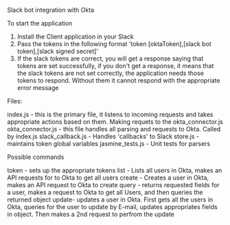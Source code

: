 
Slack bot integration with Okta

To start the application

1. Install the Client application in your Slack
2. Pass the tokens in the following format 'token [oktaToken],[slack bot token],[slack signed secret]'
3. If the slack tokens are correct, you will get a response saying that tokens are set successfully,
  if you don't get a response, it means that the slack tokens are not set correctly, the application needs those tokens to respond.
  Without them it cannot respond with the appropriate error message
  
Files:

index.js - this is the primary file, it listens to incoming requests and takes appropriate actions based on them. Making requets to the okta_connector.js
okta_connector.js - this file handles all parsing and requests to Okta. Called by index.js
slack_callback.js - Handles 'callbacks' to Slack
store.js - maintains token global variables
jasmine_tests.js - Unit tests for parsers

Possible commands

token - sets up the appropriate tokens
list - Lists all users in Okta, makes an API requests for to Okta to get all users
create - Creates a user in Okta, makes an API request to Okta to create
query - returns requested fields for a user, makes a request to Okta to get all Users, and then queries the returned object
update- updates a user in Okta. First gets all the users in Okta, queries for the user to update by E-mail, updates appropriates fields in object. Then makes a 2nd request to perfrom the update